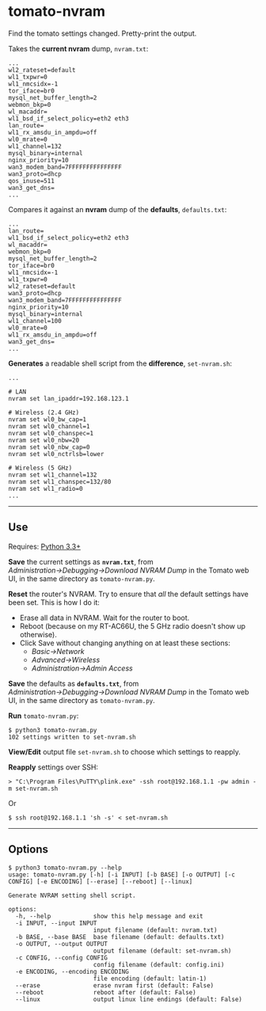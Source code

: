 # tomato-nvram

Find the tomato settings changed. Pretty-print the output.

Takes the **current nvram** dump, `nvram.txt`:

```
...
wl2_rateset=default
wl1_txpwr=0
wl1_nmcsidx=-1
tor_iface=br0
mysql_net_buffer_length=2
webmon_bkp=0
wl_macaddr=
wl1_bsd_if_select_policy=eth2 eth3
lan_route=
wl1_rx_amsdu_in_ampdu=off
wl0_mrate=0
wl1_channel=132
mysql_binary=internal
nginx_priority=10
wan3_modem_band=7FFFFFFFFFFFFFFF
wan3_proto=dhcp
qos_inuse=511
wan3_get_dns=
...
```

Compares it against an **nvram** dump of the **defaults**, `defaults.txt`:
```
...
lan_route=
wl1_bsd_if_select_policy=eth2 eth3
wl_macaddr=
webmon_bkp=0
mysql_net_buffer_length=2
tor_iface=br0
wl1_nmcsidx=-1
wl1_txpwr=0
wl2_rateset=default
wan3_proto=dhcp
wan3_modem_band=7FFFFFFFFFFFFFFF
nginx_priority=10
mysql_binary=internal
wl1_channel=100
wl0_mrate=0
wl1_rx_amsdu_in_ampdu=off
wan3_get_dns=
...
```

**Generates** a readable shell script from the **difference**, `set-nvram.sh`:
```
...

# LAN
nvram set lan_ipaddr=192.168.123.1

# Wireless (2.4 GHz)
nvram set wl0_bw_cap=1
nvram set wl0_channel=1
nvram set wl0_chanspec=1
nvram set wl0_nbw=20
nvram set wl0_nbw_cap=0
nvram set wl0_nctrlsb=lower

# Wireless (5 GHz)
nvram set wl1_channel=132
nvram set wl1_chanspec=132/80
nvram set wl1_radio=0
...
```

- - -

## Use

Requires: [Python 3.3+](https://www.python.org/downloads/)

**Save** the current settings as **`nvram.txt`**, from _Administration&rarr;Debugging&rarr;Download NVRAM Dump_ in the Tomato web UI, in the same directory as `tomato-nvram.py`.

**Reset** the router's NVRAM. Try to ensure that *all* the default settings have been set. This is how I do it:
* Erase all data in NVRAM. Wait for the router to boot.
* Reboot (because on my RT-AC66U, the 5 GHz radio doesn't show up otherwise).
* Click Save without changing anything on at least these sections:
  * _Basic&rarr;Network_
  * _Advanced&rarr;Wireless_
  * _Administration&rarr;Admin Access_

**Save** the defaults as **`defaults.txt`**, from _Administration&rarr;Debugging&rarr;Download NVRAM Dump_ in the Tomato web UI, in the same directory as `tomato-nvram.py`.

**Run** `tomato-nvram.py`:
```
$ python3 tomato-nvram.py
102 settings written to set-nvram.sh
```

**View/Edit** output file `set-nvram.sh` to choose which settings to reapply.

**Reapply** settings over SSH:
```
> "C:\Program Files\PuTTY\plink.exe" -ssh root@192.168.1.1 -pw admin -m set-nvram.sh
```
Or
```
$ ssh root@192.168.1.1 'sh -s' < set-nvram.sh
```

- - -

## Options

    $ python3 tomato-nvram.py --help
    usage: tomato-nvram.py [-h] [-i INPUT] [-b BASE] [-o OUTPUT] [-c CONFIG] [-e ENCODING] [--erase] [--reboot] [--linux]

    Generate NVRAM setting shell script.

    options:
      -h, --help            show this help message and exit
      -i INPUT, --input INPUT
                            input filename (default: nvram.txt)
      -b BASE, --base BASE  base filename (default: defaults.txt)
      -o OUTPUT, --output OUTPUT
                            output filename (default: set-nvram.sh)
      -c CONFIG, --config CONFIG
                            config filename (default: config.ini)
      -e ENCODING, --encoding ENCODING
                            file encoding (default: latin-1)
      --erase               erase nvram first (default: False)
      --reboot              reboot after (default: False)
      --linux               output linux line endings (default: False)
